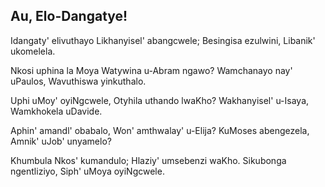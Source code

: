 ## Au, Elo-Dangatye!

Idangaty' elivuthayo Likhanyisel' abangcwele;
Besingisa ezulwini, Libanik' ukomelela.

Nkosi uphina la Moya Watywina u-Abram ngawo?
Wamchanayo nay' uPaulos, Wavuthiswa yinkuthalo.

Uphi uMoy' oyiNgcwele, Otyhila uthando lwaKho?
Wakhanyisel' u-Isaya, Wamkhokela uDavide.

Aphin' amandl' obabalo, Won' amthwalay' u-Elija?
KuMoses abengezela, Amnik' uJob' unyamelo?

Khumbula Nkos' kumandulo; Hlaziy' umsebenzi waKho.
Sikubonga ngentliziyo, Siph' uMoya oyiNgcwele.

